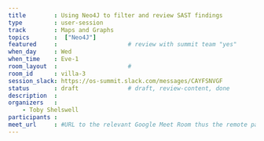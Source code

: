 ```yaml
---
title        : Using Neo4J to filter and review SAST findings
type         : user-session
track        : Maps and Graphs
topics       :  ["Neo4J"]
featured     :                    # review with summit team "yes"
when_day     : Wed
when_time    : Eve-1
room_layout  :                    #
room_id      : villa-3
session_slack: https://os-summit.slack.com/messages/CAYFSNVGF
status       : draft              # draft, review-content, done
description  :
organizers   :
    - Toby Shelswell
participants :
meet_url     : #URL to the relevant Google Meet Room thus the remote participants can join a session
---
```



<!--(add intro)

## WHY

(...)

## What

(...)

## Outcomes

(...)

## References

(...)


## Previous-->

